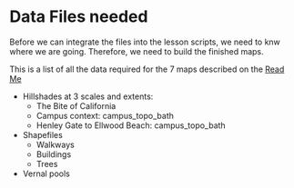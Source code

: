# Data Files needed
Before we can integrate the files into the lesson scripts,
we need to knw where we are going. Therefore, we need to build
the finished maps. 

This is a list of all the data required for the 7 maps 
described on the [Read Me](../README.md])

* Hillshades at 3 scales and extents:
  * The Bite of California
  * Campus context: campus_topo_bath
  * Henley Gate to Ellwood Beach: campus_topo_bath
* Shapefiles
  * Walkways
  * Buildings
  * Trees
* Vernal pools
